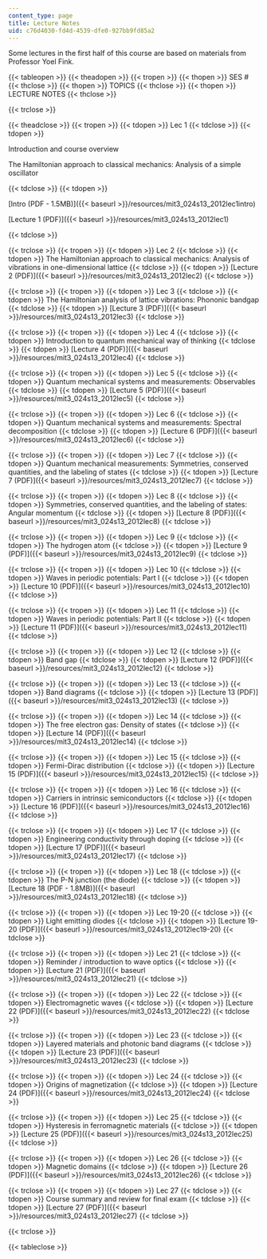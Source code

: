```yaml
---
content_type: page
title: Lecture Notes
uid: c76d4030-fd4d-4539-dfe0-927bb9fd85a2
---
```


Some lectures in the first half of this course are based on materials from Professor Yoel Fink.

{{< tableopen >}}
{{< theadopen >}}
{{< tropen >}}
{{< thopen >}}
SES #
{{< thclose >}}
{{< thopen >}}
TOPICS
{{< thclose >}}
{{< thopen >}}
LECTURE NOTES
{{< thclose >}}

{{< trclose >}}

{{< theadclose >}}
{{< tropen >}}
{{< tdopen >}}
Lec 1
{{< tdclose >}}
{{< tdopen >}}


Introduction and course overview

The Hamiltonian approach to classical mechanics: Analysis of a simple oscillator


{{< tdclose >}}
{{< tdopen >}}


[Intro (PDF - 1.5MB)]({{< baseurl >}}/resources/mit3_024s13_2012lec1intro)

[Lecture 1 (PDF)]({{< baseurl >}}/resources/mit3_024s13_2012lec1)


{{< tdclose >}}

{{< trclose >}}
{{< tropen >}}
{{< tdopen >}}
Lec 2
{{< tdclose >}}
{{< tdopen >}}
The Hamiltonian approach to classical mechanics: Analysis of vibrations in one-dimensional lattice
{{< tdclose >}}
{{< tdopen >}}
[Lecture 2 (PDF)]({{< baseurl >}}/resources/mit3_024s13_2012lec2)
{{< tdclose >}}

{{< trclose >}}
{{< tropen >}}
{{< tdopen >}}
Lec 3
{{< tdclose >}}
{{< tdopen >}}
The Hamiltonian analysis of lattice vibrations: Phononic bandgap
{{< tdclose >}}
{{< tdopen >}}
[Lecture 3 (PDF)]({{< baseurl >}}/resources/mit3_024s13_2012lec3)
{{< tdclose >}}

{{< trclose >}}
{{< tropen >}}
{{< tdopen >}}
Lec 4
{{< tdclose >}}
{{< tdopen >}}
Introduction to quantum mechanical way of thinking
{{< tdclose >}}
{{< tdopen >}}
[Lecture 4 (PDF)]({{< baseurl >}}/resources/mit3_024s13_2012lec4)
{{< tdclose >}}

{{< trclose >}}
{{< tropen >}}
{{< tdopen >}}
Lec 5
{{< tdclose >}}
{{< tdopen >}}
Quantum mechanical systems and measurements: Observables
{{< tdclose >}}
{{< tdopen >}}
[Lecture 5 (PDF)]({{< baseurl >}}/resources/mit3_024s13_2012lec5)
{{< tdclose >}}

{{< trclose >}}
{{< tropen >}}
{{< tdopen >}}
Lec 6
{{< tdclose >}}
{{< tdopen >}}
Quantum mechanical systems and measurements: Spectral decomposition
{{< tdclose >}}
{{< tdopen >}}
[Lecture 6 (PDF)]({{< baseurl >}}/resources/mit3_024s13_2012lec6)
{{< tdclose >}}

{{< trclose >}}
{{< tropen >}}
{{< tdopen >}}
Lec 7
{{< tdclose >}}
{{< tdopen >}}
Quantum mechanical measurements: Symmetries, conserved quantities, and the labeling of states
{{< tdclose >}}
{{< tdopen >}}
[Lecture 7 (PDF)]({{< baseurl >}}/resources/mit3_024s13_2012lec7)
{{< tdclose >}}

{{< trclose >}}
{{< tropen >}}
{{< tdopen >}}
Lec 8
{{< tdclose >}}
{{< tdopen >}}
Symmetries, conserved quantities, and the labeling of states: Angular momentum
{{< tdclose >}}
{{< tdopen >}}
[Lecture 8 (PDF)]({{< baseurl >}}/resources/mit3_024s13_2012lec8)
{{< tdclose >}}

{{< trclose >}}
{{< tropen >}}
{{< tdopen >}}
Lec 9
{{< tdclose >}}
{{< tdopen >}}
The hydrogen atom
{{< tdclose >}}
{{< tdopen >}}
[Lecture 9 (PDF)]({{< baseurl >}}/resources/mit3_024s13_2012lec9)
{{< tdclose >}}

{{< trclose >}}
{{< tropen >}}
{{< tdopen >}}
Lec 10
{{< tdclose >}}
{{< tdopen >}}
Waves in periodic potentials: Part I
{{< tdclose >}}
{{< tdopen >}}
[Lecture 10 (PDF)]({{< baseurl >}}/resources/mit3_024s13_2012lec10)
{{< tdclose >}}

{{< trclose >}}
{{< tropen >}}
{{< tdopen >}}
Lec 11
{{< tdclose >}}
{{< tdopen >}}
Waves in periodic potentials: Part II
{{< tdclose >}}
{{< tdopen >}}
[Lecture 11 (PDF)]({{< baseurl >}}/resources/mit3_024s13_2012lec11)
{{< tdclose >}}

{{< trclose >}}
{{< tropen >}}
{{< tdopen >}}
Lec 12
{{< tdclose >}}
{{< tdopen >}}
Band gap
{{< tdclose >}}
{{< tdopen >}}
[Lecture 12 (PDF)]({{< baseurl >}}/resources/mit3_024s13_2012lec12)
{{< tdclose >}}

{{< trclose >}}
{{< tropen >}}
{{< tdopen >}}
Lec 13
{{< tdclose >}}
{{< tdopen >}}
Band diagrams
{{< tdclose >}}
{{< tdopen >}}
[Lecture 13 (PDF)]({{< baseurl >}}/resources/mit3_024s13_2012lec13)
{{< tdclose >}}

{{< trclose >}}
{{< tropen >}}
{{< tdopen >}}
Lec 14
{{< tdclose >}}
{{< tdopen >}}
The free electron gas: Density of states
{{< tdclose >}}
{{< tdopen >}}
[Lecture 14 (PDF)]({{< baseurl >}}/resources/mit3_024s13_2012lec14)
{{< tdclose >}}

{{< trclose >}}
{{< tropen >}}
{{< tdopen >}}
Lec 15
{{< tdclose >}}
{{< tdopen >}}
Fermi-Dirac distribution
{{< tdclose >}}
{{< tdopen >}}
[Lecture 15 (PDF)]({{< baseurl >}}/resources/mit3_024s13_2012lec15)
{{< tdclose >}}

{{< trclose >}}
{{< tropen >}}
{{< tdopen >}}
Lec 16
{{< tdclose >}}
{{< tdopen >}}
Carriers in intrinsic semiconductors
{{< tdclose >}}
{{< tdopen >}}
[Lecture 16 (PDF)]({{< baseurl >}}/resources/mit3_024s13_2012lec16)
{{< tdclose >}}

{{< trclose >}}
{{< tropen >}}
{{< tdopen >}}
Lec 17
{{< tdclose >}}
{{< tdopen >}}
Engineering conductivity through doping
{{< tdclose >}}
{{< tdopen >}}
[Lecture 17 (PDF)]({{< baseurl >}}/resources/mit3_024s13_2012lec17)
{{< tdclose >}}

{{< trclose >}}
{{< tropen >}}
{{< tdopen >}}
Lec 18
{{< tdclose >}}
{{< tdopen >}}
The P-N junction (the diode)
{{< tdclose >}}
{{< tdopen >}}
[Lecture 18 (PDF - 1.8MB)]({{< baseurl >}}/resources/mit3_024s13_2012lec18)
{{< tdclose >}}

{{< trclose >}}
{{< tropen >}}
{{< tdopen >}}
Lec 19-20
{{< tdclose >}}
{{< tdopen >}}
Light emitting diodes
{{< tdclose >}}
{{< tdopen >}}
[Lecture 19-20 (PDF)]({{< baseurl >}}/resources/mit3_024s13_2012lec19-20)
{{< tdclose >}}

{{< trclose >}}
{{< tropen >}}
{{< tdopen >}}
Lec 21
{{< tdclose >}}
{{< tdopen >}}
Reminder / introduction to wave optics
{{< tdclose >}}
{{< tdopen >}}
[Lecture 21 (PDF)]({{< baseurl >}}/resources/mit3_024s13_2012lec21)
{{< tdclose >}}

{{< trclose >}}
{{< tropen >}}
{{< tdopen >}}
Lec 22
{{< tdclose >}}
{{< tdopen >}}
Electromagnetic waves
{{< tdclose >}}
{{< tdopen >}}
[Lecture 22 (PDF)]({{< baseurl >}}/resources/mit3_024s13_2012lec22)
{{< tdclose >}}

{{< trclose >}}
{{< tropen >}}
{{< tdopen >}}
Lec 23
{{< tdclose >}}
{{< tdopen >}}
Layered materials and photonic band diagrams
{{< tdclose >}}
{{< tdopen >}}
[Lecture 23 (PDF)]({{< baseurl >}}/resources/mit3_024s13_2012lec23)
{{< tdclose >}}

{{< trclose >}}
{{< tropen >}}
{{< tdopen >}}
Lec 24
{{< tdclose >}}
{{< tdopen >}}
Origins of magnetization
{{< tdclose >}}
{{< tdopen >}}
[Lecture 24 (PDF)]({{< baseurl >}}/resources/mit3_024s13_2012lec24)
{{< tdclose >}}

{{< trclose >}}
{{< tropen >}}
{{< tdopen >}}
Lec 25
{{< tdclose >}}
{{< tdopen >}}
Hysteresis in ferromagnetic materials
{{< tdclose >}}
{{< tdopen >}}
[Lecture 25 (PDF)]({{< baseurl >}}/resources/mit3_024s13_2012lec25)
{{< tdclose >}}

{{< trclose >}}
{{< tropen >}}
{{< tdopen >}}
Lec 26
{{< tdclose >}}
{{< tdopen >}}
Magnetic domains
{{< tdclose >}}
{{< tdopen >}}
[Lecture 26 (PDF)]({{< baseurl >}}/resources/mit3_024s13_2012lec26)
{{< tdclose >}}

{{< trclose >}}
{{< tropen >}}
{{< tdopen >}}
Lec 27
{{< tdclose >}}
{{< tdopen >}}
Course summary and review for final exam
{{< tdclose >}}
{{< tdopen >}}
[Lecture 27 (PDF)]({{< baseurl >}}/resources/mit3_024s13_2012lec27)
{{< tdclose >}}

{{< trclose >}}

{{< tableclose >}}